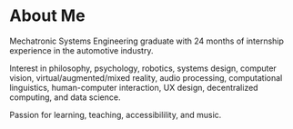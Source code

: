 # About Me
Mechatronic Systems Engineering graduate with 24 months of internship experience in the automotive industry.

Interest in philosophy, psychology, robotics, systems design, computer vision, virtual/augmented/mixed reality, audio processing, computational linguistics, human-computer interaction, UX design, decentralized computing, and data science.

Passion for learning, teaching, accessibilility, and music.
